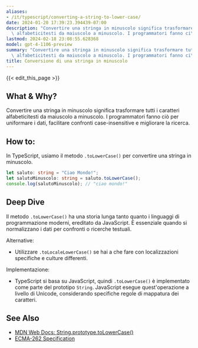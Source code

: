 ```yaml
---
aliases:
- /it/typescript/converting-a-string-to-lower-case/
date: 2024-01-20 17:39:23.394439-07:00
description: "Convertire una stringa in minuscolo significa trasformare tutti i caratteri\
  \ alfabeticitesti da maiuscolo a minuscolo. I programmatori fanno ci\xF2 per\u2026"
lastmod: 2024-02-18 23:08:55.628368
model: gpt-4-1106-preview
summary: "Convertire una stringa in minuscolo significa trasformare tutti i caratteri\
  \ alfabeticitesti da maiuscolo a minuscolo. I programmatori fanno ci\xF2 per\u2026"
title: Conversione di una stringa in minuscolo
---
```


{{< edit_this_page >}}

## What & Why?
Convertire una stringa in minuscolo significa trasformare tutti i caratteri alfabeticitesti da maiuscolo a minuscolo. I programmatori fanno ciò per uniformare i dati, facilitare confronti case-insensitive e migliorare la ricerca.

## How to:
In TypeScript, usiamo il metodo `.toLowerCase()` per convertire una stringa in minuscolo.

```typescript
let saluto: string = "Ciao Mondo!";
let salutoMinuscolo: string = saluto.toLowerCase();
console.log(salutoMinuscolo); // "ciao mondo!"
```

## Deep Dive
Il metodo `.toLowerCase()` ha una storia lunga tanto quanto i linguaggi di programmazione moderni, ereditato da JavaScript. È essenziale quando si normalizzano i dati per confronti o ricerche testuali.

Alternative:
- Utilizzare `.toLocaleLowerCase()` se hai a che fare con localizzazioni specifiche e culture differenti. 

Implementazione:
- TypeScript si basa su JavaScript, quindi `.toLowerCase()` è implementato come parte del prototipo `String`. JavaScript esegue quest'operazione a livello di Unicode, considerando specifiche regole di mappatura dei caratteri.

## See Also
- [MDN Web Docs: String.prototype.toLowerCase()](https://developer.mozilla.org/en-US/docs/Web/JavaScript/Reference/Global_Objects/String/toLowerCase)
- [ECMA-262 Specification](https://www.ecma-international.org/ecma-262/)
